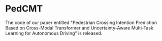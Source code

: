 # PedCMT
The code of our paper entitled "Pedestrian Crossing Intention Prediction Based on Cross-Modal Transformer and Uncertainty-Aware Multi-Task Learning for Autonomous Driving" is released.
